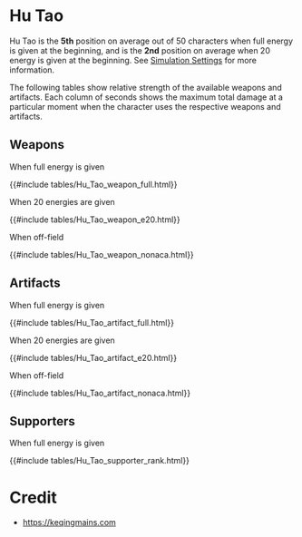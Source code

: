 # Hu Tao

Hu Tao is the **5th** position on average out of 50
characters when full energy is given at the beginning, and is the
**2nd** position on average when 20 energy is given at the
beginning. See [Simulation Settings](./simulation_settings.md) for more
information.

The following tables show relative strength of the available weapons and
artifacts. Each column of seconds shows the maximum total damage at a
particular moment when the character uses the respective weapons and
artifacts.

## Weapons

When full energy is given

{{#include tables/Hu_Tao_weapon_full.html}}

When 20 energies are given

{{#include tables/Hu_Tao_weapon_e20.html}}

When off-field

{{#include tables/Hu_Tao_weapon_nonaca.html}}

## Artifacts

When full energy is given

{{#include tables/Hu_Tao_artifact_full.html}}

When 20 energies are given

{{#include tables/Hu_Tao_artifact_e20.html}}

When off-field

{{#include tables/Hu_Tao_artifact_nonaca.html}}

## Supporters

When full energy is given

{{#include tables/Hu_Tao_supporter_rank.html}}

# Credit

- <https://keqingmains.com>
